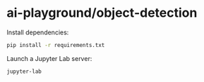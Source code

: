 # ai-playground/object-detection

Install dependencies:

```sh
pip install -r requirements.txt
```

Launch a Jupyter Lab server:

```sh
jupyter-lab
```
